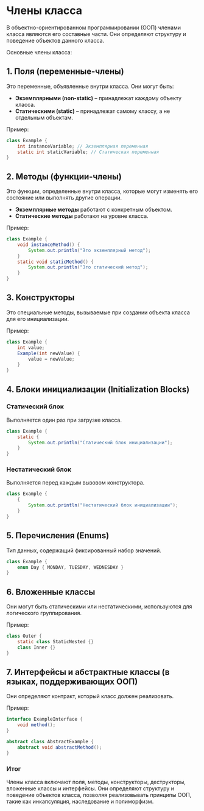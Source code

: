 # Члены класса

В объектно-ориентированном программировании (ООП) членами класса являются его составные части. Они определяют структуру и поведение объектов данного класса. 

Основные члены класса:

## 1. Поля (переменные-члены)
Это переменные, объявленные внутри класса. Они могут быть:
- **Экземплярными (non-static)** – принадлежат каждому объекту класса.
- **Статическими (static)** – принадлежат самому классу, а не отдельным объектам.

Пример:
```java
class Example {
    int instanceVariable; // Экземплярная переменная
    static int staticVariable; // Статическая переменная
}
```

## 2. Методы (функции-члены)
Это функции, определенные внутри класса, которые могут изменять его состояние или выполнять другие операции.
- **Экземплярные методы** работают с конкретным объектом.
- **Статические методы** работают на уровне класса.

Пример:
```java
class Example {
    void instanceMethod() {
        System.out.println("Это экземплярный метод");
    }
    static void staticMethod() {
        System.out.println("Это статический метод");
    }
}
```

## 3. Конструкторы
Это специальные методы, вызываемые при создании объекта класса для его инициализации.

Пример:
```java
class Example {
    int value;
    Example(int newValue) {
        value = newValue;
    }
}
```
## 4. Блоки инициализации (Initialization Blocks)
### Статический блок
Выполняется один раз при загрузке класса.
```java
class Example {
    static {
        System.out.println("Статический блок инициализации");
    }
}
```
### Нестатический блок
Выполняется перед каждым вызовом конструктора.
```java
class Example {
    {
        System.out.println("Нестатический блок инициализации");
    }
}
```

## 5. Перечисления (Enums)
Тип данных, содержащий фиксированный набор значений.
```java
class Example {
    enum Day { MONDAY, TUESDAY, WEDNESDAY }
}
```

## 6. Вложенные классы
Они могут быть статическими или нестатическими, используются для логического группирования.

Пример:
```java
class Outer {
    static class StaticNested {}
    class Inner {}
}
```

## 7. Интерфейсы и абстрактные классы (в языках, поддерживающих ООП)
Они определяют контракт, который класс должен реализовать.

Пример:
```java
interface ExampleInterface {
    void method();
}

abstract class AbstractExample {
    abstract void abstractMethod();
}
```

### Итог
Члены класса включают поля, методы, конструкторы, деструкторы, вложенные классы и интерфейсы. Они определяют структуру и поведение объектов класса, позволяя реализовывать принципы ООП, такие как инкапсуляция, наследование и полиморфизм.

